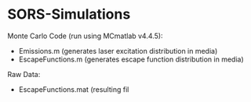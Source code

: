 # SORS-Simulations

Monte Carlo Code (run using MCmatlab v4.4.5):
- Emissions.m (generates laser excitation distribution in media)
- EscapeFunctions.m (generates escape function distribution in media)

Raw Data:
- EscapeFunctions.mat (resulting fil

